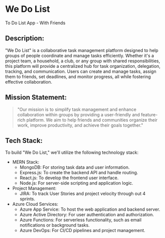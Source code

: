# We Do List
To Do List App - With Friends

## Description: 
"We Do List" is a collaborative task management platform designed to help groups of people coordinate and manage tasks efficiently. Whether it's a project team, a household, a club, or any group with shared responsibilities, this platform will provide a centralized hub for task organization, delegation, tracking, and communication. Users can create and manage tasks, assign them to friends, set deadlines, and monitor progress, all while fostering effective collaboration.

## Mission Statement:
> "Our mission is to simplify task management and enhance collaboration within groups by providing a user-friendly and feature-rich platform. We aim to help friends and communities organize their work, improve productivity, and achieve their goals together."

## Tech Stack:
To build "We Do List," we'll utilize the following technology stack:
-	MERN Stack:
	- MongoDB: For storing task data and user information.
	- Express.js: To create the backend API and handle routing.
	- React.js: To develop the frontend user interface.
	- Node.js: For server-side scripting and application logic.
-	Project Management:
	- JIRA: To track User Stories and project velocity through out 4 sprints.
-	Azure Cloud Services:
	- Azure App Service: To host the web application and backend server.
	- Azure Active Directory: For user authentication and authorization.
	- Azure Functions: For serverless functionality, such as email notifications or background tasks.
	- Azure DevOps: For CI/CD pipelines and project management.
